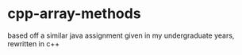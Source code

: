 # cpp-array-methods
based off a similar java assignment given in my undergraduate years, rewritten in c++
